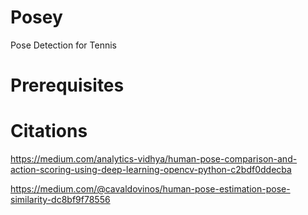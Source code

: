 # Posey
Pose Detection for Tennis


# Prerequisites




# Citations

https://medium.com/analytics-vidhya/human-pose-comparison-and-action-scoring-using-deep-learning-opencv-python-c2bdf0ddecba

https://medium.com/@cavaldovinos/human-pose-estimation-pose-similarity-dc8bf9f78556



